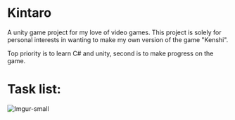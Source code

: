 # Kintaro
A unity game project for my love of video games.
This project is solely for personal interests in wanting to make my own version of the game "Kenshi".

Top priority is to learn C# and unity, second is to make progress on the game.

# Task list:
![Imgur-small](https://i.imgur.com/lRa1XO2.png)
